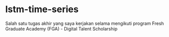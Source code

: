 # lstm-time-series
Salah satu tugas akhir yang saya kerjakan selama mengikuti program Fresh Graduate Academy (FGA) - Digital Talent Scholarship
